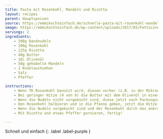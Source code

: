 ```yaml
---
title: Pasta mit Rosenkohl, Mandeln und Ricotta
layout: recipes
parent: Hauptspeisen
source: https://emmikochteinfach.de/schnelle-pasta-mit-rosenkohl-mandeln-ricotta/
image: https://emmikochteinfach.de/wp-content/uploads/2017/03/Fettucine-mit-Rosenkohl-und-Ricotta-2.webp
servings: 2
ingredients:
    - 200g Bandnudeln
    - 200g Rosenkohl
    - 125g Ricotta
    - 40g Butter
    - 1EL Olivenöl
    - 50g gehobelte Mandeln
    - 2 Knoblauchzehen
    - Salz
    - Pfeffer

instructions:
    - Wenn TK Rosenkohl benutzt wird, diesen vorher (z.B. in der Mikrowelle) auftauen.
    - Bei geringer Hitze (4 von 9) die Butter mit dem Olivenöl in einer großen (wichtig!) Pfanne schmelzen und die Mandeln Dazu geben. Den Knoblauch pressen (oder kleinhacken) und ebenfalls dazu geben.
    - Wenn die Nudeln nicht vorgekocht sind, diese jetzt nach Packungsanleitung kochen, aber 2 Minuten vorher abgießen. Währenddessen mit dem Rezept fortfahren.
    - Den Rosenkohl halbieren und in die Pfanne geben, jetzt die Hitze höher stellen (6 von 9). Nach Geschmack Salzen und Pfeffern.
    - Wenn die Nudeln vorgekocht sind und der Rosenkohl durch das anbraten Farbe bekommen hat, die Nudeln in die Pfanne geben und unterrühren. Alles für ~2 Minuten braten und dann auf die Teller geben.
    - Mit Ricotta und etwas Pfeffer garnieren, fertig!

---
```

Schnell und einfach
{: .label .label-purple }
